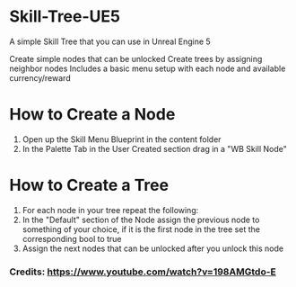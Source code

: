 # Skill-Tree-UE5
A simple Skill Tree that you can use in Unreal Engine 5

Create simple nodes that can be unlocked
Create trees by assigning neighbor nodes 
Includes a basic menu setup with each node and available currency/reward

# How to Create a Node

1. Open up the Skill Menu Blueprint in the content folder
2. In the Palette Tab in the User Created section drag in a "WB Skill Node"

# How to Create a Tree

1. For each node in your tree repeat the following:
2. In the "Default" section of the Node assign the previous node to something of your choice, if it is the first node in the tree set the corresponding bool to true
3. Assign the next nodes that can be unlocked after you unlock this node


### Credits: https://www.youtube.com/watch?v=198AMGtdo-E